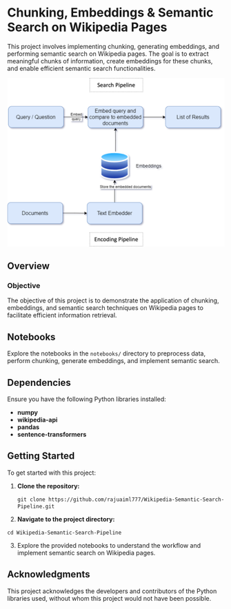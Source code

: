 # Chunking, Embeddings & Semantic Search on Wikipedia Pages

This project involves implementing chunking, generating embeddings, and performing semantic search on Wikipedia pages. The goal is to extract meaningful chunks of information, create embeddings for these chunks, and enable efficient semantic search functionalities.

![Semantic Search Pipeline](https://github.com/rajuaiml777/Wikipedia-Semantic-Search-Pipeline/blob/main/data/images/semantic_search.png)

## Overview

### Objective

The objective of this project is to demonstrate the application of chunking, embeddings, and semantic search techniques on Wikipedia pages to facilitate efficient information retrieval.

## Notebooks

Explore the notebooks in the `notebooks/` directory to preprocess data, perform chunking, generate embeddings, and implement semantic search.

## Dependencies

Ensure you have the following Python libraries installed:

- **numpy**
- **wikipedia-api**
- **pandas**
- **sentence-transformers**

## Getting Started

To get started with this project:

1. **Clone the repository:**
   ```
   git clone https://github.com/rajuaiml777/Wikipedia-Semantic-Search-Pipeline.git
   ```
2. **Navigate to the project directory:**
```
cd Wikipedia-Semantic-Search-Pipeline
```
3. Explore the provided notebooks to understand the workflow and implement semantic search on Wikipedia pages.

## Acknowledgments
This project acknowledges the developers and contributors of the Python libraries used, without whom this project would not have been possible.
   

